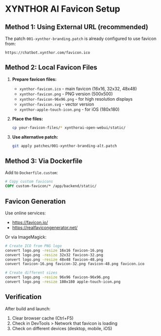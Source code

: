 # XYNTHOR AI Favicon Setup

## Method 1: Using External URL (recommended)

The patch `001-xynthor-branding.patch` is already configured to use favicon from:
```
https://chatbot.xynthor.com/favicon.ico
```

## Method 2: Local Favicon Files

1. **Prepare favicon files:**
   - `xynthor-favicon.ico` - main favicon (16x16, 32x32, 48x48)
   - `xynthor-favicon.png` - PNG version (500x500)
   - `xynthor-favicon-96x96.png` - for high resolution displays
   - `xynthor-favicon.svg` - vector version
   - `xynthor-apple-touch-icon.png` - for iOS (180x180)

2. **Place the files:**
   ```bash
   cp your-favicon-files/* xynthorai-open-webui/static/
   ```

3. **Use alternative patch:**
   ```bash
   git apply patches/001-xynthor-branding-alt.patch
   ```

## Method 3: Via Dockerfile

Add to `Dockerfile.custom`:
```dockerfile
# Copy custom favicons
COPY custom-favicon/* /app/backend/static/
```

## Favicon Generation

Use online services:
- https://favicon.io/
- https://realfavicongenerator.net/

Or via ImageMagick:
```bash
# Create ICO from PNG logo
convert logo.png -resize 16x16 favicon-16.png
convert logo.png -resize 32x32 favicon-32.png
convert logo.png -resize 48x48 favicon-48.png
convert favicon-16.png favicon-32.png favicon-48.png favicon.ico

# Create different sizes
convert logo.png -resize 96x96 favicon-96x96.png
convert logo.png -resize 180x180 apple-touch-icon.png
```

## Verification

After build and launch:
1. Clear browser cache (Ctrl+F5)
2. Check in DevTools > Network that favicon is loading
3. Check on different devices (desktop, mobile, iOS)